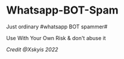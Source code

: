 # Whatsapp-BOT-Spam
Just ordinary #whatsapp BOT spammer#

Use With Your Own Risk &  don't abuse it

*Credit @Xskyis 2022*
